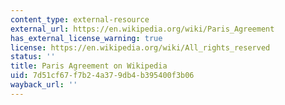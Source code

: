 ```yaml
---
content_type: external-resource
external_url: https://en.wikipedia.org/wiki/Paris_Agreement
has_external_license_warning: true
license: https://en.wikipedia.org/wiki/All_rights_reserved
status: ''
title: Paris Agreement on Wikipedia
uid: 7d51cf67-f7b2-4a37-9db4-b395400f3b06
wayback_url: ''
---
```

